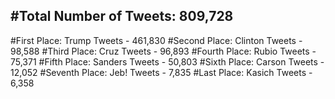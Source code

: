 #Total Number of Tweets: 809,728 
---
#First Place: Trump Tweets - 461,830
#Second Place: Clinton Tweets - 98,588
#Third Place: Cruz Tweets - 96,893
#Fourth Place: Rubio Tweets - 75,371
#Fifth Place: Sanders Tweets - 50,803
#Sixth Place: Carson Tweets - 12,052
#Seventh Place: Jeb! Tweets - 7,835
#Last Place: Kasich Tweets - 6,358
